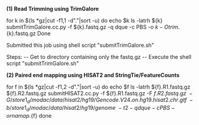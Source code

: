 
**(1) Read Trimming using TrimGalore**

for k in $(ls *gz|cut -f1,1 -d"."|sort -u)
  do 
     echo $k
     ls -latrh ${k}
    submitTrimGalore.cc.py -f ${k}.fastq.gz -q dque -c PBS -o ${k} -O trim.${k}.fastq.gz
Done

Submitted this job using shell script "submitTrimGalore.sh"

Steps:
  -- Get to directory containing only the fastq.gz
  -- Execute the shell script "submitTrimGalore.sh"

**(2) Paired end mapping using HISAT2 and StringTie/FeatureCounts**

for f in $(ls *gz|cut -f1,2 -d"."|sort -u)
do 
echo $f
ls -latrh ${f}.R1.fastq.gz ${f}.R2.fastq.gz
submitHISAT2.cc.py -f ${f}.R1.fastq.gz -F  ${f}.R2.fastq.gz  \ 
  -G /store1_d/modac/data/hisat2/hg19/Gencode.V24.on.hg19.hisat2.chr.gtf \ 
    -b /store1_d/modac/data/hisat2/hg19/genome  \ 
    -t 2 -q dque -c PBS -o rnamap.${f}
done

